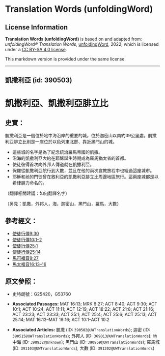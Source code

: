 # Translation Words (unfoldingWord)

## License Information

**Translation Words (unfoldingWord)** is based on and adapted from: _unfoldingWord® Translation Words_, [unfoldingWord](https://unfoldingword.org/utw), 2022, which is licensed under a [CC BY-SA 4.0 license](https://creativecommons.org/licenses/by-sa/4.0/legalcode.en).

This markdown version is provided under the same license.



--------------------------------

## 凱撒利亞 (id: 390503)

凱撒利亞、凱撒利亞腓立比
============

史實：
---

凱撒利亞是一個位於地中海沿岸的重要的城，位於迦密山以南約39公里處。凱撒利亞腓立比則是一座位於以色列東北部、靠近黑門山的城。

* 這些城的名字是為了紀念統治羅馬帝國的凱撒。
* 沿海的凱撒利亞大約在耶穌誕生時期成為羅馬猶太省的首都。
* 使徒彼得首次向外邦人傳道就在凱撒利亞。
* 保羅從凱撒利亞航行到大數，並且在他的兩次宣教旅程中也經過這座城市。
* 耶穌和祂的門徒曾在敘利亞的凱撒利亞腓立比周邊地區旅行。這兩座城都是以希律腓力命名的。

（翻譯相關建議：如何翻譯名字）

（另見：凱撒，外邦人，海，迦密山，黑門山，羅馬，大數）

參考經文：
-----

* [使徒行傳9:30](https://ref.ly/Acts9:30)
* [使徒行傳10:1–2](https://ref.ly/Acts10:1-Acts10:2)
* [使徒行傳25:1](https://ref.ly/Acts25:1)
* [使徒行傳25:14](https://ref.ly/Acts25:14)
* [馬可福音8:27](https://ref.ly/Mark8:27)
* [馬太福音16:13–16](https://ref.ly/Matt16:13-Matt16:16)

原文參照：
-----

* 史特朗號：G25420，G53760

* **Associated Passages:** MAT 16:13; MRK 8:27; ACT 8:40; ACT 9:30; ACT 10:1; ACT 10:24; ACT 11:11; ACT 12:19; ACT 18:22; ACT 21:8; ACT 21:16; ACT 23:23; ACT 23:33; ACT 25:1; ACT 25:4; ACT 25:6; ACT 25:13; ACT 25:14; MAT 16:13–MAT 16:16; ACT 10:1–ACT 10:2
* **Associated Articles:** 凱撒 (ID: `390502@UWTranslationWords`); 迦密 (ID: `390515@UWTranslationWords`); 外邦人 (ID: `369013@UWTranslationWords`); 地中海 (ID: `390932@Unknown`); 黑門山 (ID: `390959@UWTranslationWords`); 羅馬城 (ID: `391103@UWTranslationWords`); 大數 (ID: `391202@UWTranslationWords`)


